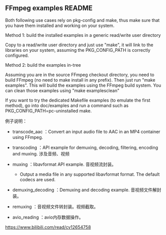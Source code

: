 FFmpeg examples README
----------------------

Both following use cases rely on pkg-config and make, thus make sure
that you have them installed and working on your system.


Method 1: build the installed examples in a generic read/write user directory

Copy to a read/write user directory and just use "make", it will link
to the libraries on your system, assuming the PKG_CONFIG_PATH is
correctly configured.

Method 2: build the examples in-tree

Assuming you are in the source FFmpeg checkout directory, you need to build
FFmpeg (no need to make install in any prefix). Then just run "make examples".
This will build the examples using the FFmpeg build system. You can clean those
examples using "make examplesclean"

If you want to try the dedicated Makefile examples (to emulate the first
method), go into doc/examples and run a command such as
PKG_CONFIG_PATH=pc-uninstalled make.

例子说明：

* transcode_aac ：Convert an input audio file to AAC in an MP4 container using FFmpeg.
* transcoding ：API example for demuxing, decoding, filtering, encoding and muxing.
    涉及音频、视频

* muxing ：libavformat API example. 音视频流封装。
    * Output a media file in any supported libavformat format. The default codecs are used.
* demuxing_decoding ：Demuxing and decoding example. 音视频文件解封装。
* remuxing ：音视频文件转封装。视频截取。
* avio_reading ：avio内存数据操作。


https://www.bilibili.com/read/cv12654758